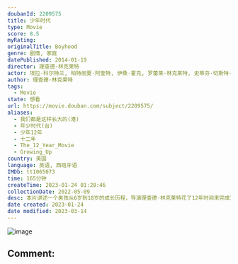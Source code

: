 ```yaml
---
doubanId: 2209575
title: 少年时代
type: Movie
score: 8.5
myRating: 
originalTitle: Boyhood
genre: 剧情, 家庭
datePublished: 2014-01-19
director: 理查德·林克莱特
actor: 埃拉·科尔特兰, 帕特丽夏·阿奎特, 伊桑·霍克, 罗蕾莱·林克莱特, 史蒂芬·切斯特·普林斯, 利比·维拉利, 马可·佩雷拉, 杰米·霍华德, 安德鲁·维拉利尔, 谢恩·格雷厄姆, 苔丝·艾伦, 戴维·布莱克维尔, 塔玛拉·若兰恩, 埃薇·汤普森, 布拉德·霍金斯, 尼克·克劳斯, 梅根·迪瓦恩, 詹妮·图利, 理查德·琼斯, 山姆·狄龙, 佐伊·格瑞艾姆, 理查德·罗比查乌克斯, 克里斯·杜贝克, 安德里亚·陈, 莫娜·李·富尔茨, 比尔·怀斯, 马克西米利安·麦克纳马拉, 泰勒·韦弗, 杰西·梅希勒, 瑞安·鲍尔, 邦妮·克罗斯, undefined, undefined, undefined, undefined, undefined, 迪安娜·布罗尚, 乔纳森·贝尔, 格雷格·巴利亚
author: 理查德·林克莱特
tags:
  - Movie
state: 想看
url: https://movie.douban.com/subject/2209575/
aliases:
  - 我们都是这样长大的(港)
  - 年少时代(台)
  - 少年12年
  - 十二年
  - The_12_Year_Movie
  - Growing_Up
country: 美国
language: 英语, 西班牙语
IMDb: tt1065073
time: 165分钟
createTime: 2023-01-24 01:28:46
collectionDate: 2022-05-09
desc: 本片讲述一个男孩从6岁到18岁的成长历程，导演理查德·林克莱特花了12年时间来完成这部作品。它仔细描画了孩子的成长过程，及其父母亲各个方面的变化，可以让观众细致入微地体会岁月流逝的痕迹。为了不打扰主演...
date created: 2023-01-24
date modified: 2023-03-14
---
```


![image](p2187391526.jpg)

Comment:
---
